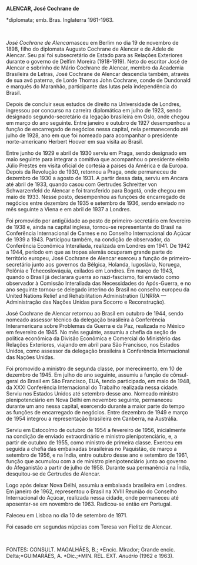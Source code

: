 **ALENCAR, José Cochrane de**

\*diplomata; emb. Bras. Inglaterra 1961-1963.

 

*José Cochrane de Alencar*nasceu em Berlim no dia 19 de novembro de
1898, filho do diplomata Augusto Cochrane de Alencar e de Adele de
Alencar. Seu pai foi subsecretário de Estado para as Relações Exteriores
durante o governo de Delfim Moreira (1918-1919). Neto do escritor José
de Alencar e sobrinho de Mário Cochrane de Alencar, membro da Academia
Brasileira de Letras, José Cochrane de Alencar descendia também, através
de sua avó paterna, de Lorde Thomas John Cochrane, conde de Dundonald e
marquês do Maranhão, participante das lutas pela independência do
Brasil.

Depois de concluir seus estudos de direito na Universidade de Londres,
ingressou por concurso na carreira diplomática em julho de 1923, sendo
designado segundo-secretário da legação brasileira em Oslo, onde chegou
em março do ano seguinte. Entre janeiro e outubro de 1927 desempenhou a
função de encarregado de negócios nessa capital, nela permanecendo até
julho de 1928, ano em que foi nomeado para acompanhar o presidente
norte-americano Herbert Hoover em sua visita ao Brasil.

Entre junho de 1929 e abril de 1930 serviu em Praga, sendo designado em
maio seguinte para integrar a comitiva que acompanhou o presidente
eleito Júlio Prestes em visita oficial de cortesia a países da América e
da Europa. Depois da Revolução de 1930, retornou a Praga, onde
permaneceu de dezembro de 1930 a agosto de 1931. A partir dessa data,
serviu em Ancara até abril de 1933, quando casou com Gertrudes
Schreitter von Schwarzenfeld de Alencar e foi transferido para Bogotá,
onde chegou em maio de 1933. Nesse posto, desempenhou as funções de
encarregado de negócios entre dezembro de 1935 e setembro de 1936, sendo
enviado no mês seguinte a Viena e em abril de 1937 a Londres.

Foi promovido por antigüidade ao posto de primeiro-secretário em
fevereiro de 1938 e, ainda na capital inglesa, tornou-se representante
do Brasil na Conferência Internacional de Carnes e no Conselho
Internacional do Açúcar de 1939 a 1943. Participou também, na condição
de observador, da Conferência Econômica Interaliada, realizada em
Londres em 1941. De 1942 a 1944, período em que as tropas alemãs
ocuparam grande parte do território europeu, José Cochrane de Alencar
exerceu a função de primeiro-secretário junto aos governos da Bélgica,
Holanda, Iugoslávia, Noruega, Polônia e Tchecoslováquia, exilados em
Londres. Em março de 1943, quando o Brasil já declarara guerra ao
nazi-fascismo, foi enviado como observador à Comissão Interaliada das
Necessidades do Após-Guerra, e no ano seguinte tornou-se delegado
interino do Brasil no conselho europeu da United Nations Relief and
Rehabilitation Administration (UNRRA — Administração das Nações Unidas
para Socorro e Reconstrução).

José Cochrane de Alencar retornou ao Brasil em outubro de 1944, sendo
nomeado assessor técnico da delegação brasileira à Conferência
Interamericana sobre Problemas da Guerra e da Paz, realizada no México
em fevereiro de 1945. No mês seguinte, assumiu a chefia da seção de
política econômica da Divisão Econômica e Comercial do Ministério das
Relações Exteriores, viajando em abril para São Francisco, nos Estados
Unidos, como assessor da delegação brasileira à Conferência
Internacional das Nações Unidas.

Foi promovido a ministro de segunda classe, por merecimento, em 10 de
dezembro de 1945. Em julho do ano seguinte, assumiu a função de
cônsul-geral do Brasil em São Francisco, EUA, tendo participado, em maio
de 1948, da XXXI Conferência Internacional do Trabalho realizada nessa
cidade. Serviu nos Estados Unidos até setembro desse ano. Nomeado
ministro plenipotenciário em Nova Délhi em novembro seguinte, permaneceu
durante um ano nessa capital, exercendo durante a maior parte do tempo
as funções de encarregado de negócios. Entre dezembro de 1949 e março de
1954 integrou a representação brasileira em Canberra, na Austrália.

Serviu em Estocolmo de outubro de 1954 a fevereiro de 1956, inicialmente
na condição de enviado extraordinário e ministro plenipotenciário, e, a
partir de outubro de 1955, como ministro de primeira classe. Exerceu em
seguida a chefia das embaixadas brasileiras no Paquistão, de março a
setembro de 1956, e na Índia, entre outubro desse ano e setembro de
1961, função que acumulou com a de ministro plenipotenciário junto ao
governo do Afeganistão a partir de julho de 1958. Durante sua
permanência na Índia, desquitou-se de Gertrudes de Alencar.

Logo após deixar Nova Délhi, assumiu a embaixada brasileira em Londres.
Em janeiro de 1962, representou o Brasil na XVIII Reunião do Conselho
Internacional do Açúcar, realizada nessa cidade, onde permaneceu até
aposentar-se em novembro de 1963. Radicou-se então em Portugal.

Faleceu em Lisboa no dia 10 de setembro de 1971.

Foi casado em segundas núpcias com Teresa von Fielitz de Alencar.

 

FONTES: CONSULT. MAGALHÃES, B.; *Encic. Mirador; Grande encic.
Delta;*GUIMARÃES, A. *Dic.;*MIN. REL. EXT. *Anuário* (1962 e 1963).

 
